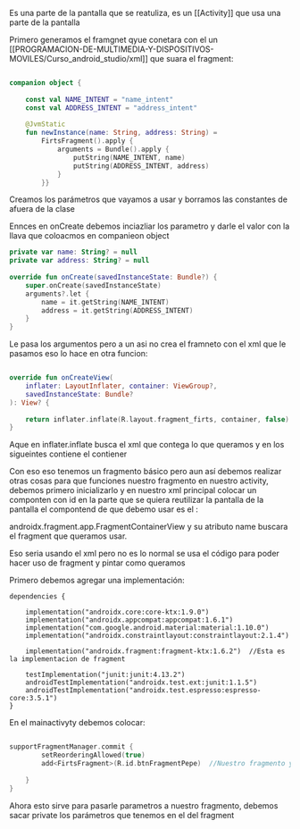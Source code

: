 Es una parte de la pantalla que se reatuliza, es un [[Activity]] que usa una parte de la pantalla


Primero generamos el framgnet qyue conetara con el un [[PROGRAMACION-DE-MULTIMEDIA-Y-DISPOSITIVOS-MOVILES/Curso_android_studio/xml]] que suara el fragment:

```kotlin

companion object {  
  
    const val NAME_INTENT = "name_intent"  
    const val ADDRESS_INTENT = "address_intent"  
  
    @JvmStatic  
    fun newInstance(name: String, address: String) =  
        FirtsFragment().apply {  
            arguments = Bundle().apply {  
                putString(NAME_INTENT, name)  
                putString(ADDRESS_INTENT, address)  
            }  
        }}


```

Creamos los parámetros que vayamos a usar y borramos las constantes de afuera de la clase

Ennces en onCreate debemos inciazliar los parametro y darle el valor con la llava que coloacmos en companieon object

```kotlin
private var name: String? = null  
private var address: String? = null  
  
override fun onCreate(savedInstanceState: Bundle?) {  
    super.onCreate(savedInstanceState)  
    arguments?.let {  
        name = it.getString(NAME_INTENT)  
        address = it.getString(ADDRESS_INTENT)  
    }  
}

```

Le pasa los argumentos pero a un asi no crea el framneto con el xml que le pasamos eso lo hace en otra funcion:

```kotlin

override fun onCreateView(  
    inflater: LayoutInflater, container: ViewGroup?,  
    savedInstanceState: Bundle?  
): View? {  
  
    return inflater.inflate(R.layout.fragment_firts, container, false)  
}
```

Aque en inflater.inflate busca el xml que contega lo que queramos y en los sigueintes contiene el contiener


Con eso eso tenemos un fragmento básico pero aun así debemos realizar otras cosas para que funciones nuestro fragmento en nuestro activity, debemos primero inicializarlo y en nuestro xml principal colocar un componten con id en la parte que se quiera reutilizar la pantalla de la pantalla el compontend de que debemo usar es el :

androidx.fragment.app.FragmentContainerView y su atributo name buscara el fragment que queramos usar.


Eso seria usando el xml pero no es lo normal  se usa el código para poder hacer uso de fragment y pintar como queramos

Primero debemos agregar una implementación:

```
dependencies {  
  
    implementation("androidx.core:core-ktx:1.9.0")  
    implementation("androidx.appcompat:appcompat:1.6.1")  
    implementation("com.google.android.material:material:1.10.0")  
    implementation("androidx.constraintlayout:constraintlayout:2.1.4")  
  
    implementation("androidx.fragment:fragment-ktx:1.6.2")  //Esta es la implementacion de fragment
  
    testImplementation("junit:junit:4.13.2")  
    androidTestImplementation("androidx.test.ext:junit:1.1.5")  
    androidTestImplementation("androidx.test.espresso:espresso-core:3.5.1")  
}

```


En el mainactivyty debemos colocar:

```kotlin

supportFragmentManager.commit {  
        setReorderingAllowed(true)  
        add<FirtsFragment>(R.id.btnFragmentPepe)  //Nuestro fragmento y el id del componente del fragment
  
    }  
}

```

Ahora esto sirve para pasarle parametros a nuestro fragmento, debemos sacar private los parámetros que tenemos en  el del fragment

